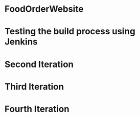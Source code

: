 # FoodOrderWebsite
# Testing the build process using Jenkins
# Second Iteration
# Third Iteration
# Fourth Iteration

